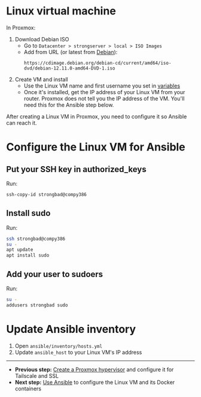 # Linux virtual machine

In Proxmox:

1. Download Debian ISO
    - Go to `Datacenter > strongserver > local > ISO Images`
    - Add from URL (or latest from [Debian](https://www.debian.org/distrib/)):
        ```
        https://cdimage.debian.org/debian-cd/current/amd64/iso-dvd/debian-12.11.0-amd64-DVD-1.iso
        ```
1. Create VM and install
    - Use the Linux VM name and first username you set in [variables](docs/variables.md)
    - Once it's installed, get the IP address of your Linux VM from your router. Proxmox does not tell you the IP address of the VM. You'll need this for the Ansible step below.

After creating a Linux VM in Proxmox, you need to configure it so Ansible can reach it.

# Configure the Linux VM for Ansible

## Put your SSH key in authorized_keys

Run:

```bash
ssh-copy-id strongbad@compy386
```

## Install sudo

Run:

```bash
ssh strongbad@compy386
su -
apt update
apt install sudo
```

## Add your user to sudoers

Run:

```bash
su -
addusers strongbad sudo
```

# Update Ansible inventory

1. Open `ansible/inventory/hosts.yml`
1. Update `ansible_host` to your Linux VM's IP address

---

-   **Previous step:** [Create a Proxmox hypervisor](./proxmox.md) and configure it for Tailscale and SSL
-   **Next step:** [Use Ansible](./ansible.md) to configure the Linux VM and its Docker containers
